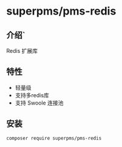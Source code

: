 # superpms/pms-redis
## 介绍`
Redis 扩展库
## 特性
* 轻量级
* 支持多redis库
* 支持 Swoole 连接池
## 安装
```bash
composer require superpms/pms-redis
```

